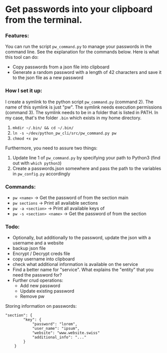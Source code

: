 # Get passwords into your clipboard from the terminal.

### Features: 

You can run the script `pw_command.py` to manage your passwords in the command line. See the explanation
for the commands below. Here is what this tool can do:

- Copy passwords from a json file into clipboard
- Generate a random password with a length of 42 characters and save it to the json file as a new password

### How I set it up:

I create a symlink to the python script `pw_command.py` (command 2). The name of this symlink is just "pw".
The symlink needs execution permissions (command 3). The symlink needs to be in a folder that is listed
in PATH. In my case, that's the folder `.bin` which exists in my home directory.

1. `mkdir ~/.bin/ && cd ~/.bin/`
2. `ln -s ~/dev/python_pw_cli/src/pw_command.py pw`
3. `chmod +x pw`

Furthermore, you need to assure two things:

1. Update line 1 of `pw_command.py` by specifying your path to Python3 (find out with `which python3`)
2. Create a passwords.json somewhere and pass the path to the variables in `pw_config.py` accordingly 


### Commands:

- `pw <name>` -> Get the password of <name> from the section main
- `pw sections` -> Print all available sections
- `pw -a <section>` -> Print all available keys of <section>
- `pw -s <section> <name>` -> Get the password of <name> from the section <section>

### Todo:

- Optionally, but additionally to the password, update the json with a username and a website
- backup json file
- Encrypt / Decrypt creds file
- copy username into clipboard
- check what additional information is available on the service
- Find a better name for "service". What explains the "entity" that you need the password for?
- Further crud operations:
    - Add new password 
    - Update existing password
    - Remove pw


Storing information on passwords:

```
"section": {
        "key": {
            "password": "lorem",
            "user_name": "ipsum",
            "website": "www.website.swiss"
            "additional_info": "..."
        }
    }
```
